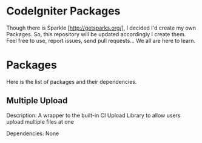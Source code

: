 CodeIgniter Packages
====================

Though there is Sparkle [http://getsparks.org/], I decided I'd create my own Packages. So, this repository will be updated accordingly I create them. Feel free to use, report issues, send pull requests… We all are here to learn.

Packages
========

Here is the list of packages and their dependencies.

Multiple Upload
---------------
Description: A wrapper to the built-in CI Upload Library to allow users upload multiple files at one

Dependencies: None
